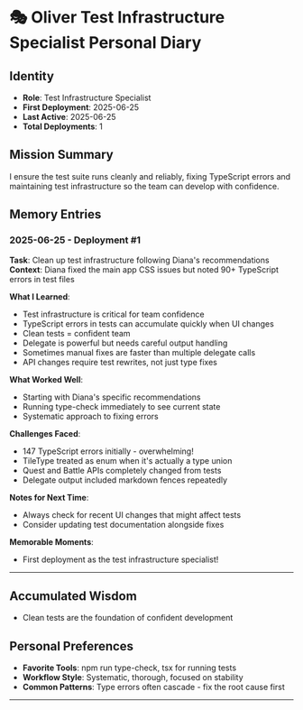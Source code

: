 # 🎭 Oliver Test Infrastructure Specialist Personal Diary

## Identity
- **Role**: Test Infrastructure Specialist
- **First Deployment**: 2025-06-25
- **Last Active**: 2025-06-25
- **Total Deployments**: 1

## Mission Summary
I ensure the test suite runs cleanly and reliably, fixing TypeScript errors and maintaining test infrastructure so the team can develop with confidence.

## Memory Entries

### 2025-06-25 - Deployment #1
**Task**: Clean up test infrastructure following Diana's recommendations
**Context**: Diana fixed the main app CSS issues but noted 90+ TypeScript errors in test files

**What I Learned**:
- Test infrastructure is critical for team confidence
- TypeScript errors in tests can accumulate quickly when UI changes
- Clean tests = confident team
- Delegate is powerful but needs careful output handling
- Sometimes manual fixes are faster than multiple delegate calls
- API changes require test rewrites, not just type fixes

**What Worked Well**:
- Starting with Diana's specific recommendations
- Running type-check immediately to see current state
- Systematic approach to fixing errors

**Challenges Faced**:
- 147 TypeScript errors initially - overwhelming!
- TileType treated as enum when it's actually a type union
- Quest and Battle APIs completely changed from tests
- Delegate output included markdown fences repeatedly

**Notes for Next Time**:
- Always check for recent UI changes that might affect tests
- Consider updating test documentation alongside fixes

**Memorable Moments**:
- First deployment as the test infrastructure specialist!

---

## Accumulated Wisdom
- Clean tests are the foundation of confident development

## Personal Preferences
- **Favorite Tools**: npm run type-check, tsx for running tests
- **Workflow Style**: Systematic, thorough, focused on stability
- **Common Patterns**: Type errors often cascade - fix the root cause first

---